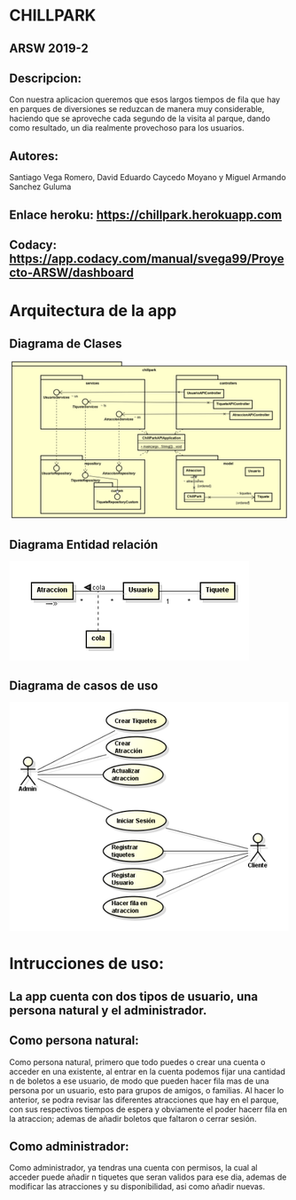 # CHILLPARK
## ARSW 2019-2
## Descripcion:
Con nuestra aplicacion queremos que esos largos tiempos de fila que hay en parques de diversiones se reduzcan de manera muy considerable, haciendo que se aproveche cada segundo de la visita al parque, dando como resultado, un dia realmente provechoso para los usuarios.
## Autores: 
 Santiago Vega Romero, David Eduardo Caycedo Moyano y Miguel Armando Sanchez Guluma

## Enlace heroku: https://chillpark.herokuapp.com

## Codacy: https://app.codacy.com/manual/svega99/Proyecto-ARSW/dashboard

# Arquitectura de la app

## Diagrama de Clases

![Diagrama de clases](https://github.com/equiporocketarsw/Proyecto-ARSW/blob/master/img/clases.png)

## Diagrama Entidad relación 

![Diagrama de clases](https://github.com/equiporocketarsw/Proyecto-ARSW/blob/master/img/basededatos.PNG)

## Diagrama de casos de uso

![Diagrama de casos de uso](https://github.com/equiporocketarsw/Proyecto-ARSW/blob/master/img/uso.PNG)



# Intrucciones de uso:
## La app cuenta con dos tipos de usuario, una persona natural y el administrador.
## Como persona natural:
 Como persona natural, primero que todo puedes o crear una cuenta o acceder en una existente, al entrar en la cuenta podemos fijar una cantidad n de boletos a ese usuario, de modo que pueden hacer fila mas de una persona por un usuario, esto para grupos de amigos, o familias. Al hacer lo anterior, se podra revisar las diferentes atracciones que hay en el parque, con sus respectivos tiempos de espera y obviamente el poder hacerr fila en la atraccion; ademas de añadir boletos que faltaron o cerrar sesión.

## Como administrador:
 Como administrador, ya tendras una cuenta con permisos, la cual al acceder puede añadir n tiquetes que seran validos para ese dia, ademas de modificar las atracciones y su disponibilidad, asi como añadir nuevas.
